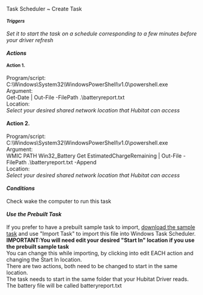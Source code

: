 Task Scheduler ~  Create Task
<br>
<br><strong><i><small>Triggers</small></i></strong>
<br>
<br><i>Set it to start the task on a schedule corresponding to a few minutes before your driver refresh</i>
<br>
<br><strong><i>Actions</i></strong>
<br>
<br><strong><small>Action 1.</small></strong> 
<br>
<br>Program/script:
<br>        C:\Windows\System32\WindowsPowerShell\v1.0\powershell.exe
<br>Argument:
<br>        Get-Date | Out-File -FilePath .\batteryreport.txt
<br>Location:
<br>        *Select your desired shared network location that Hubitat can access*
<br>
<br><strong>Action 2. </strong>
<br>
<br>Program/script:
<br>        C:\Windows\System32\WindowsPowerShell\v1.0\powershell.exe
<br>Argument:
<br>        WMIC PATH Win32_Battery Get EstimatedChargeRemaining | Out-File -FilePath .\batteryreport.txt -Append
<br>Location:
<br>        *Select your desired shared network location that Hubitat can access*
<br>
<br><strong><i>Conditions</i></strong>
<br>
<br>Check wake the computer to run this task
<br>
<br><strong><i>Use the Prebuilt Task</i></strong>        
<br>If you prefer to have a prebuilt sample task to import, <a href="https://github.com/pentalingual/Hubitat/blob/main/Windows/Task%20Post%20battery%20Script.xml">download the sample task</a> and use "Import Task" to import this file into Windows Task Scheduler. 
<br><strong>IMPORTANT:You will need edit your desired "Start In" location if you use the prebuilt sample task</strong> 
<br>You can change this while importing, by clicking into edit EACH action and changing the Start In location.
<br>There are two actions, both need to be changed to start in the same location.
<br>The task needs to start in the same folder that your Hubitat Driver reads.
<br>The battery file will be called batteryreport.txt
